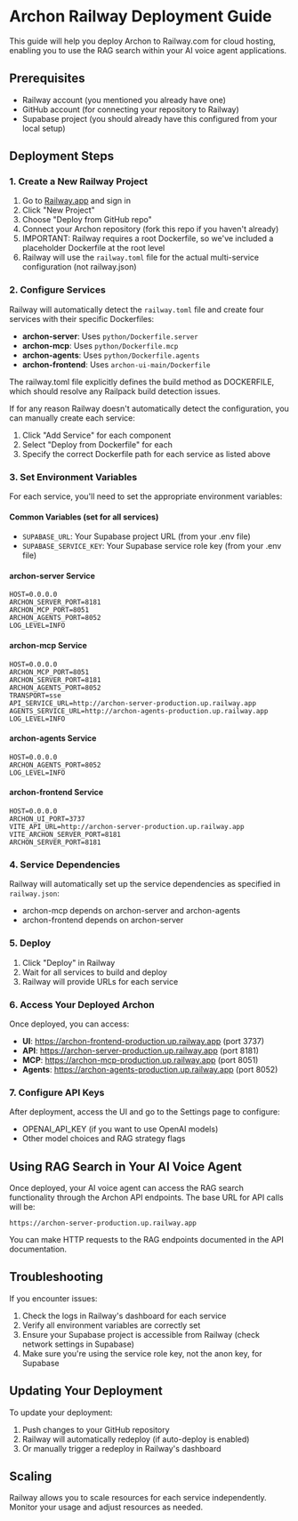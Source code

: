 # Archon Railway Deployment Guide

This guide will help you deploy Archon to Railway.com for cloud hosting, enabling you to use the RAG search within your AI voice agent applications.

## Prerequisites

- Railway account (you mentioned you already have one)
- GitHub account (for connecting your repository to Railway)
- Supabase project (you should already have this configured from your local setup)

## Deployment Steps

### 1. Create a New Railway Project

1. Go to [Railway.app](https://railway.app) and sign in
2. Click "New Project"
3. Choose "Deploy from GitHub repo"
4. Connect your Archon repository (fork this repo if you haven't already)
5. IMPORTANT: Railway requires a root Dockerfile, so we've included a placeholder Dockerfile at the root level
6. Railway will use the `railway.toml` file for the actual multi-service configuration (not railway.json)

### 2. Configure Services

Railway will automatically detect the `railway.toml` file and create four services with their specific Dockerfiles:
- **archon-server**: Uses `python/Dockerfile.server`
- **archon-mcp**: Uses `python/Dockerfile.mcp`
- **archon-agents**: Uses `python/Dockerfile.agents`
- **archon-frontend**: Uses `archon-ui-main/Dockerfile`

The railway.toml file explicitly defines the build method as DOCKERFILE, which should resolve any Railpack build detection issues.

If for any reason Railway doesn't automatically detect the configuration, you can manually create each service:
1. Click "Add Service" for each component
2. Select "Deploy from Dockerfile" for each
3. Specify the correct Dockerfile path for each service as listed above

### 3. Set Environment Variables

For each service, you'll need to set the appropriate environment variables:

#### Common Variables (set for all services)
- `SUPABASE_URL`: Your Supabase project URL (from your .env file)
- `SUPABASE_SERVICE_KEY`: Your Supabase service role key (from your .env file)

#### archon-server Service
```
HOST=0.0.0.0
ARCHON_SERVER_PORT=8181
ARCHON_MCP_PORT=8051
ARCHON_AGENTS_PORT=8052
LOG_LEVEL=INFO
```

#### archon-mcp Service
```
HOST=0.0.0.0
ARCHON_MCP_PORT=8051
ARCHON_SERVER_PORT=8181
ARCHON_AGENTS_PORT=8052
TRANSPORT=sse
API_SERVICE_URL=http://archon-server-production.up.railway.app
AGENTS_SERVICE_URL=http://archon-agents-production.up.railway.app
LOG_LEVEL=INFO
```

#### archon-agents Service
```
HOST=0.0.0.0
ARCHON_AGENTS_PORT=8052
LOG_LEVEL=INFO
```

#### archon-frontend Service
```
HOST=0.0.0.0
ARCHON_UI_PORT=3737
VITE_API_URL=http://archon-server-production.up.railway.app
VITE_ARCHON_SERVER_PORT=8181
ARCHON_SERVER_PORT=8181
```

### 4. Service Dependencies

Railway will automatically set up the service dependencies as specified in `railway.json`:
- archon-mcp depends on archon-server and archon-agents
- archon-frontend depends on archon-server

### 5. Deploy

1. Click "Deploy" in Railway
2. Wait for all services to build and deploy
3. Railway will provide URLs for each service

### 6. Access Your Deployed Archon

Once deployed, you can access:
- **UI**: https://archon-frontend-production.up.railway.app (port 3737)
- **API**: https://archon-server-production.up.railway.app (port 8181)
- **MCP**: https://archon-mcp-production.up.railway.app (port 8051)
- **Agents**: https://archon-agents-production.up.railway.app (port 8052)

### 7. Configure API Keys

After deployment, access the UI and go to the Settings page to configure:
- OPENAI_API_KEY (if you want to use OpenAI models)
- Other model choices and RAG strategy flags

## Using RAG Search in Your AI Voice Agent

Once deployed, your AI voice agent can access the RAG search functionality through the Archon API endpoints. The base URL for API calls will be:

```
https://archon-server-production.up.railway.app
```

You can make HTTP requests to the RAG endpoints documented in the API documentation.

## Troubleshooting

If you encounter issues:
1. Check the logs in Railway's dashboard for each service
2. Verify all environment variables are correctly set
3. Ensure your Supabase project is accessible from Railway (check network settings in Supabase)
4. Make sure you're using the service role key, not the anon key, for Supabase

## Updating Your Deployment

To update your deployment:
1. Push changes to your GitHub repository
2. Railway will automatically redeploy (if auto-deploy is enabled)
3. Or manually trigger a redeploy in Railway's dashboard

## Scaling

Railway allows you to scale resources for each service independently. Monitor your usage and adjust resources as needed.

